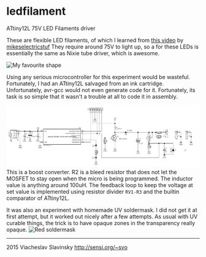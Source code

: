 # ledfilament
ATtiny12L 75V LED Filaments driver

These are flexible LED filaments, of which I learned from [this video](http://www.youtube.com/watch?v=H_XiunR-cAQ)
by [mikeselectricstuf](http://www.electricstuff.co.uk/) 
They require around 75V to light up, so a for 
these LEDs is essentially the same as Nixie tube driver, which is awesome.

![My favourite shape](https://pbs.twimg.com/media/CF5JAmVW0AE3MhZ.jpg)

Using any serious microcontroller for this experiment would be wasteful. Fortunately, I had
an ATtiny12L salvaged from an ink cartridge. Unfortunately, avr-gcc would not even
generate code for it. Fortunately, its task is so simple that it wasn't a trouble at all
to code it in assembly.

[![circuit](kicad/pcb/filament.png)](kicad/pcb/filament.pdf)
This is a boost converter. R2 is a bleed resistor that does not let the MOSFET to stay open 
when the micro is being programmed. The inductor value is anything around 100uH. The 
feedback loop to keep the voltage at set value is implemented using resistor divider
`RV1-R3` and the builtin comparator of ATtiny12L. 

It was also an experiment with homemade UV soldermask. I did not get it at first attempt, 
but it worked out nicely after a few attempts. As usual with UV curable things, the trick 
is to have opaque zones in the transparency really opaque.
![Red soldermask](https://pbs.twimg.com/media/CFyWmdbWoAAkuSu.jpg:large)

-----
2015 Viacheslav Slavinsky http://sensi.org/~svo

